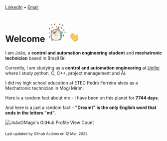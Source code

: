 [LinkedIn](https://www.linkedin.com/in/joão-pedro-gozzoli-b95641301/) &bull;
[Email](joaopedrogozzoli@gmail.com)

# Welcome <img src="happy.gif" height="64px" /> <img src="wave.gif" height="32px" />

I am João, a  **control and automation engineering student** and **mechatronic technician** based in Brazil Br.

Currently, I am studying as a **control and automation engineering** at [Unifei](https://unifei.edu.br) where I study python, C, C++, project management and Ai.

I did my high school education at ETEC Pedro Ferreira alves as a Mechatronic technician in Mogi Mirim.

Here is a random fact about me - I have been on this planet for **7744 days**.

And here is a just a random fact -  **"Dreamt" is the only English word that ends in the letters "mt"**.

![JoãoOMago's GitHub Profile View Count](https://komarev.com/ghpvc/?username=JoaoOMago)

<sub>Last updated by Github Actions on 12 Mar, 2025.</sub>
